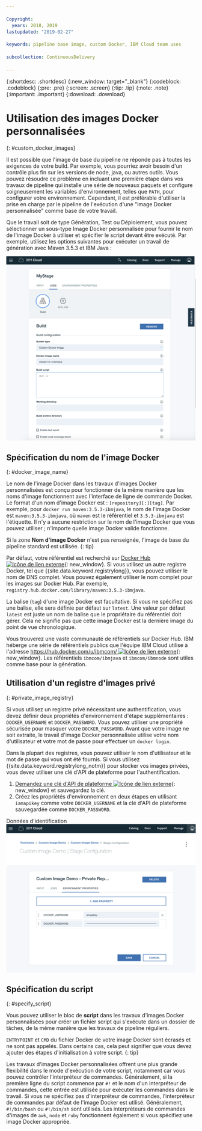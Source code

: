 ```yaml
---

Copyright:
  years: 2018, 2019
lastupdated: "2019-02-27"

keywords: pipeline base image, custom Docker, IBM Cloud team uses

subcollection: ContinuousDelivery

---
```


{:shortdesc: .shortdesc}
{:new_window: target="_blank"}
{:codeblock: .codeblock}
{:pre: .pre}
{:screen: .screen}
{:tip: .tip}
{:note: .note}
{:important: .important}
{:download: .download}


# Utilisation des images Docker personnalisées
{: #custom_docker_images}

Il est possible que l'image de base du pipeline ne réponde pas à toutes les exigences de votre build. Par exemple, vous pourriez avoir besoin d'un contrôle plus fin sur les versions de node, java, ou autres outils. Vous pouvez résoudre ce problème en incluant une première étape dans vos travaux de pipeline qui installe une série de nouveaux paquets et configure soigneusement les variables d'environnement, telles que `PATH`, pour configurer votre environnement. Cependant, il est préférable d'utiliser la prise en charge par le pipeline de l'exécution d'une "image Docker personnalisée" comme base de votre travail.

Que le travail soit de type Génération, Test ou Déploiement, vous pouvez sélectionner un sous-type Image Docker personnalisée pour fournir le nom de l'image Docker à utiliser et spécifier le script devant être exécuté. Par exemple, utilisez les options suivantes pour exécuter un travail de génération avec Maven 3.5.3 et IBM Java :

 ![Génération Maven avec image personnalisée](images/custom-image-maven-build.png)


## Spécification du nom de l'image Docker
{: #docker_image_name}

Le nom de l'image Docker dans les travaux d'images Docker personnalisées est conçu pour fonctionner de la même manière que les noms d'image fonctionnent avec l'interface de ligne de commande Docker. Le format d'un nom d'image Docker est : `[repository][:][tag]`. Par exemple, pour `docker run maven:3.5.3-ibmjava`, le nom de l'image Docker est `maven:3.5.3-ibmjava`, où `maven` est le référentiel et `3.5.3-ibmjava` est l'étiquette. Il n'y a aucune restriction sur le nom de l'image Docker que vous pouvez utiliser ; n'importe quelle image Docker valide fonctionne.

Si la zone **Nom d'image Docker** n'est pas renseignée, l'image de base du pipeline standard est utilisée. 
{: tip}

Par défaut, votre référentiel est recherché sur [Docker Hub ![Icône de lien externe](../../icons/launch-glyph.svg "Icône de lien externe")](https://hub.docker.com/){: new_window}. Si vous utilisez un autre registre Docker, tel que {{site.data.keyword.registrylong}}, vous pouvez utiliser le nom de DNS complet. Vous pouvez également utiliser le nom complet pour les images sur Docker Hub. Par exemple, `registry.hub.docker.com/library/maven:3.5.3-ibmjava`.

La balise (`tag`) d'une image Docker est facultative. Si vous ne spécifiez pas une balise, elle sera définie par défaut sur `latest`. Une valeur par défaut `latest` est juste un nom de balise que le propriétaire du référentiel doit gérer. Cela ne signifie pas que cette image Docker est la dernière image du point de vue chronologique.

Vous trouverez une vaste communauté de référentiels sur Docker Hub. IBM héberge une série de référentiels publics que l'équipe IBM Cloud utilise à l'adresse [https://hub.docker.com/u/ibmcom/ ![Icône de lien externe](../../icons/launch-glyph.svg "Icône de lien externe")](https://hub.docker.com/u/ibmcom/){: new_window}. Les référentiels `ibmcom/ibmjava` et `ibmcom/ibmnode` sont utiles comme base pour la génération. 

## Utilisation d'un registre d'images privé
{: #private_image_registry}

Si vous utilisez un registre privé nécessitant une authentification, vous devez définir deux propriétés d'environnement d'étape supplémentaires : `DOCKER_USERNAME` et `DOCKER_PASSWORD`. Vous pouvez utiliser une propriété sécurisée pour masquer votre `DOCKER_PASSWORD`. Avant que votre image ne soit extraite, le travail d'image Docker personnalisée utilise votre nom d'utilisateur et votre mot de passe pour effectuer un `docker login`.

Dans la plupart des registres, vous pouvez utiliser le nom d'utilisateur et le mot de passe qui vous ont été fournis. Si vous utilisez {{site.data.keyword.registrylong_notm}} pour stocker vos images privées, vous devez utiliser une clé d'API de plateforme pour l'authentification. 

1. [Demandez une clé d'API de plateforme ![Icône de lien externe](../../icons/launch-glyph.svg "Icône de lien externe")](https://cloud.ibm.com/iam/#/apikeys){: new_window} et sauvegardez la clé. 
1. Créez les propriétés d'environnement en deux étapes en utilisant `iamapikey` comme votre `DOCKER_USERNAME` et la clé d'API de plateforme sauvegardée comme `DOCKER_PASSWORD`.

 Données d'identification ![{{site.data.keyword.registrylong_notm}}](images/custom-image-private-repository.png)


## Spécification du script
{: #specify_script}

Vous pouvez utiliser le bloc de **script** dans les travaux d'images Docker personnalisées pour créer un fichier script qui s'exécute dans un dossier de tâches, de la même manière que les travaux de pipeline réguliers. 

`ENTRYPOINT` et `CMD` du fichier Docker de votre image Docker sont écrasés et ne sont pas appelés. Dans certains cas, cela peut signifier que vous devez ajouter des étapes d'initialisation à votre script.
{: tip}

Les travaux d'images Docker personnalisées offrent une plus grande flexibilité dans le mode d'exécution de votre script, notamment car vous pouvez contrôler l'interpréteur de commandes. Généralement, si la première ligne du script commence par `#!` et le nom d'un interpréteur de commandes, cette entrée est utilisée pour exécuter les commandes dans le travail. Si vous ne spécifiez pas d'interpréteur de commandes, l'interpréteur de commandes par défaut de l'image Docker est utilisé. Généralement, `#!/bin/bash` ou `#!/bin/sh` sont utilisés. Les interpréteurs de commandes d'images de `awk`, `node` et `ruby` fonctionnent également si vous spécifiez une image Docker appropriée.
